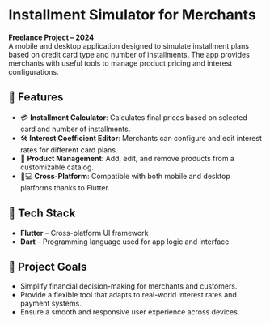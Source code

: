# Installment Simulator for Merchants

**Freelance Project – 2024**  
A mobile and desktop application designed to simulate installment plans based on credit card type and number of installments. The app provides merchants with useful tools to manage product pricing and interest configurations.

## 🚀 Features

- 💳 **Installment Calculator**: Calculates final prices based on selected card and number of installments.
- 🛠️ **Interest Coefficient Editor**: Merchants can configure and edit interest rates for different card plans.
- 🛒 **Product Management**: Add, edit, and remove products from a customizable catalog.
- 📱💻 **Cross-Platform**: Compatible with both mobile and desktop platforms thanks to Flutter.

## 🧰 Tech Stack

- **Flutter** – Cross-platform UI framework
- **Dart** – Programming language used for app logic and interface

## 📌 Project Goals

- Simplify financial decision-making for merchants and customers.
- Provide a flexible tool that adapts to real-world interest rates and payment systems.
- Ensure a smooth and responsive user experience across devices.
